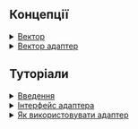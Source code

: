 ## Концепції

<details>
  <summary><a href="./concept/Vector.md">
    Вектор
  </a></summary>
    Впорядкована сукупність скалярів.
</details>

<details>
  <summary><a href="./concept/VectorAdapter.md">
    Вектор адаптер
  </a></summary>
    Вектор адаптер - це реалізація абстрактного інтерфейса, різновид посилання, що задає спосіб інтерпретації даних, як вектора.
</details>

## Туторіали

<details>
  <summary><a href="./tutorial/Introduction.md">
    Введення
  </a></summary>
    В даній статті виконується огляд концепції вектора та його форматів задання.
</details>

<details>
  <summary><a href="./tutorial/VectorAdapterInterface.md">
    Інтерфейс адаптера
  </a></summary>
    Як використовувати методи адаптера.
</details>

<details>
  <summary><a href="./tutorial/VectorAdapterOperations.md">
    Як використовувати адаптер
  </a></summary>
    Використання адаптерів зі скаляром та множиною векторів.
</details>
